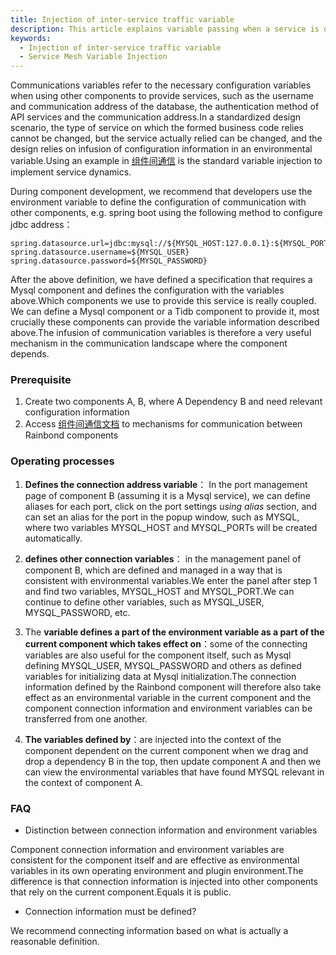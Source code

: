 ```yaml
---
title: Injection of inter-service traffic variable
description: This article explains variable passing when a service is directly dependent
keywords:
  - Injection of inter-service traffic variable
  - Service Mesh Variable Injection
---
```


Communications variables refer to the necessary configuration variables when using other components to provide services, such as the username and communication address of the database, the authentication method of API services and the communication address.In a standardized design scenario, the type of service on which the formed business code relies cannot be changed, but the service actually relied can be changed, and the design relies on infusion of configuration information in an environmental variable.Using an example in [组件间通信](./regist_and_discover) is the standard variable injection to implement service dynamics.

During component development, we recommend that developers use the environment variable to define the configuration of communication with other components, e.g. spring boot using the following method to configure jdbc address：

```
spring.datasource.url=jdbc:mysql://${MYSQL_HOST:127.0.0.1}:${MYSQL_PORT:3306}/${MYSQL_DATABASE:test}
spring.datasource.username=${MYSQL_USER}
spring.datasource.password=${MYSQL_PASSWORD}
```

After the above definition, we have defined a specification that requires a Mysql component and defines the configuration with the variables above.Which components we use to provide this service is really coupled. We can define a Mysql component or a Tidb component to provide it, most crucially these components can provide the variable information described above.The infusion of communication variables is therefore a very useful mechanism in the communication landscape where the component depends.

### Prerequisite

1. Create two components A, B, where A Dependency B and need relevant configuration information
2. Access [组件间通信文档](/regist_and_discover) to mechanisms for communication between Rainbond components

### Operating processes

1. <b>Defines the connection address variable</b>： In the port management page of component B (assuming it is a Mysql service), we can define aliases for each port, click on the port settings _using alias_ section, and can set an alias for the port in the popup window, such as MYSQL, where two variables MYSQL_HOST and MYSQL_PORTs will be created automatically.

2. <b>defines other connection variables</b>： in the management panel of component B, which are defined and managed in a way that is consistent with environmental variables.We enter the panel after step 1 and find two variables, MYSQL_HOST and MYSQL_PORT.We can continue to define other variables, such as MYSQL_USER, MYSQL_PASSWORD, etc.

3. The <b>variable defines a part of the environment variable as a part of the current component which takes effect on</b>：some of the connecting variables are also useful for the component itself, such as Mysql defining MYSQL_USER, MYSQL_PASSWORD and others as defined variables for initializing data at Mysql initialization.The connection information defined by the Rainbond component will therefore also take effect as an environmental variable in the current component and the component connection information and environment variables can be transferred from one another.

4. <b>The variables defined by</b>：are injected into the context of the component dependent on the current component when we drag and drop a dependency B in the top, then update component A and then we can view the environmental variables that have found MYSQL relevant in the context of component A.

### FAQ

- Distinction between connection information and environment variables

Component connection information and environment variables are consistent for the component itself and are effective as environmental variables in its own operating environment and plugin environment.The difference is that connection information is injected into other components that rely on the current component.Equals it is public.

- Connection information must be defined?

We recommend connecting information based on what is actually a reasonable definition.
